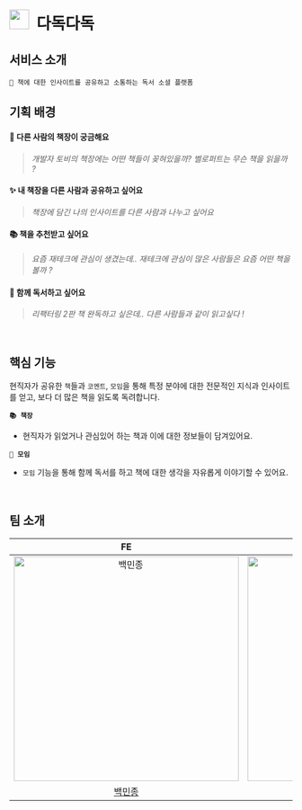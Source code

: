<h1><img width="35" src="https://user-images.githubusercontent.com/57716832/225216551-66342154-565b-42e2-9020-6f75b55babe9.png"/>&nbsp;&nbsp;다독다독</h1>

## 서비스 소개
```
📖 책에 대한 인사이트를 공유하고 소통하는 독서 소셜 플랫폼
```

## 기획 배경

#### 🤔 **다른 사람의 책장이 궁금해요**

> *개발자 토비의 책장에는 어떤 책들이 꽂혀있을까? 벨로퍼트는 무슨 책을 읽을까 ?*
>

#### ✨ 내 책장을 다른 사람과 공유하고 싶어요

> *책장에 담긴 나의 인사이트를 다른 사람과 나누고 싶어요*
> 

#### 📚 책을 추천받고 싶어요

> *요즘 재테크에 관심이 생겼는데.. 재테크에 관심이 많은 사람들은 요즘 어떤 책을 볼까 ?*
> 

#### 👀 함께 독서하고 싶어요

> *리팩터링 2판 책 완독하고 싶은데.. 다른 사람들과 같이 읽고싶다 !*
>

<br />

## 핵심 기능

현직자가 공유한 `책`들과 `코멘트`, `모임`을 통해 특정 분야에 대한 전문적인 지식과 인사이트를 얻고, 보다 더 많은 책을 읽도록 독려합니다.

**`📚 책장`**
- 현직자가 읽었거나 관심있어 하는 책과 이에 대한 정보들이 담겨있어요.

**`👥 모임`**
- `모임` 기능을 통해 함께 독서를 하고 책에 대한 생각을 자유롭게 이야기할 수 있어요.

<br />

## 팀 소개
|FE|FE|FE|FE|BE|BE|BE|
| :----------: |  :--------:  |  :---------: |  :---------: |  :---------: |  :---------: |  :---------: |
| <img width="400" alt="백민종" src="https://user-images.githubusercontent.com/57716832/225219483-c5a7ab97-0c42-4696-81ba-8824136a0f4e.png"> | <img src="https://user-images.githubusercontent.com/57716832/225219556-0ddb490f-1548-4096-94de-966ffdf1c8dd.png" width=400px alt="우대현"/> | <img src="https://user-images.githubusercontent.com/57716832/225219563-a9d54e1d-2af6-4028-a6bd-917b0b408902.png" width=400px alt="김재현"/> | <img src="https://user-images.githubusercontent.com/57716832/225219650-31c7373a-372d-4744-8e4c-848b5f7f0fed.png" width=400px alt="김규란"> | <img width="400" alt="김영수" src="https://user-images.githubusercontent.com/57716832/225219770-c24c432c-3a75-4ca8-a45c-f2e0bbb8b5dc.png"> | <img width="400" alt="정찬미" src="https://user-images.githubusercontent.com/57716832/225219775-c5c2b3b1-6fac-4595-bb62-e71d31387c0d.png"> | <img width="400" alt="장영지" src="https://user-images.githubusercontent.com/57716832/225219785-758d2d76-1557-4320-ae30-5f92e92ccc9b.png"> |
|  [백민종](https://github.com/minjongbaek)  |  [우대현](https://github.com/WooDaeHyun)  |  [김재현](https://github.com/hanyugeon)  |  [김규란](https://github.com/gxxrxn)  |  [김영수](https://github.com/devYSK)  |  [정찬미](https://github.com/tinajeong)  |  [장영지](https://github.com/youngjijang)  |



